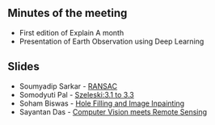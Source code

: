 ## Minutes of the meeting

- First edition of Explain A month
- Presentation of Earth Observation using Deep Learning

## Slides

- Soumyadip Sarkar - [RANSAC](https://docs.google.com/presentation/d/1BXQAKvudbiQNYxowKCV4Prr99XG1cHxGD5mUkd2gZDE/edit?usp=sharing)
- Somodyuti Pal - [Szeleski:3.1 to 3.3](https://docs.google.com/presentation/d/1qFx2j4ugAMQSFpGEecw-ZWb5-2OW1PDtUgu-OgsCnrk/edit?usp=sharing)
- Soham Biswas - [Hole Filling and Image Inpainting](https://docs.google.com/presentation/d/17fMQ1kk9HCmc0g4Supxopq5Twq-qq2wRZeKuCUPz2iw/edit?usp=sharing)
- Sayantan Das - [Computer Vision meets Remote Sensing](https://docs.google.com/presentation/d/1ZJxnJZsgfybNZErmaYmo7egL_4FPs7NSTpgJ4wZgG0M/edit?usp=sharing)
